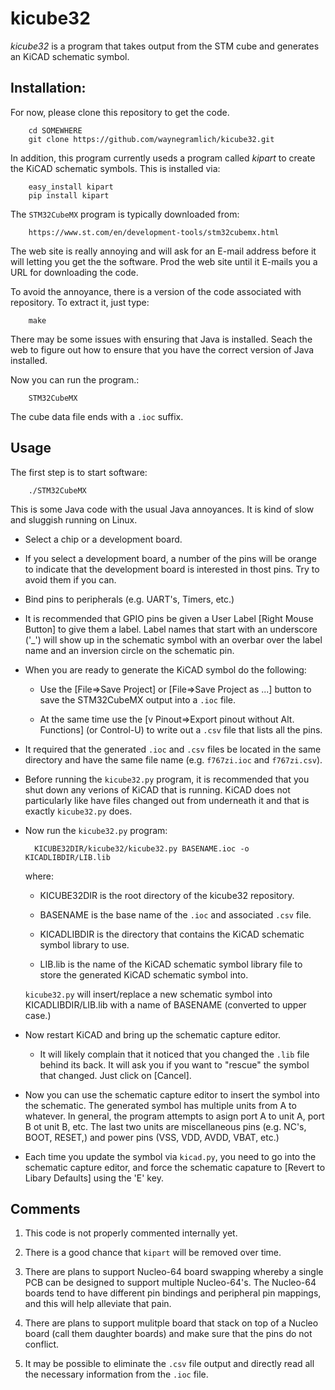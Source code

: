 # kicube32

*kicube32* is a program that takes output from the STM cube and generates an
KiCAD schematic symbol.

## Installation:

For now, please clone this repository to get the code.

        cd SOMEWHERE
        git clone https://github.com/waynegramlich/kicube32.git

In addition, this program currently useds a program called *kipart* to create
the KiCAD schematic symbols.  This is installed via:

        easy_install kipart
        pip install kipart


The `STM32CubeMX` program is typically downloaded from:

        https://www.st.com/en/development-tools/stm32cubemx.html

The web site is really annoying and will ask for an E-mail address before
it will letting you get the the software.  Prod the web site until it E-mails
you a URL for downloading the code.

To avoid the annoyance, there is a version of the code associated with repository.
To extract it, just type:

        make

There may be some issues with ensuring that Java is installed.  Seach the web to
figure out how to ensure that you have the correct version of Java installed.

Now you can run the program.:

        STM32CubeMX

The cube data file ends with a `.ioc` suffix.  

## Usage

The first step is to start software:

        ./STM32CubeMX

This is some Java code with the usual Java annoyances.  It is kind of slow and sluggish
running on Linux.

* Select a chip or a development board.

* If you select a development board, a number of the pins will be orange to indicate
  that the development board is interested in thost pins.  Try to avoid them if you can.

* Bind pins to peripherals (e.g. UART's, Timers, etc.)

* It is recommended that GPIO pins be given a User Label [Right Mouse Button] to give
  them a label.  Label names that start with an underscore ('_') will show up in the
  schematic symbol with an overbar over the label name and an inversion circle on the
  schematic pin.

* When you are ready to generate the KiCAD symbol do the following:

  * Use the [File=>Save Project] or [File=>Save Project as ...] button to save
    the STM32CubeMX output into a `.ioc` file.

  * At the same time use the [v Pinout=>Export pinout without Alt. Functions]
    (or Control-U) to write out a `.csv` file that lists all the pins.

* It required that the generated `.ioc` and `.csv` files be located in the same
  directory and have the same file name (e.g. `f767zi.ioc` and `f767zi.csv`).

* Before running the `kicube32.py` program, it is recommended that you shut down
  any verions of KiCAD that is running.  KiCAD does not particularly like have
  files changed out from underneath it and that is exactly `kicube32.py` does.

* Now run the `kicube32.py` program:

        KICUBE32DIR/kicube32/kicube32.py BASENAME.ioc -o KICADLIBDIR/LIB.lib

  where:

  * KICUBE32DIR is the root directory of the kicube32 repository.

  * BASENAME is the base name of the `.ioc` and associated `.csv` file.

  * KICADLIBDIR is the directory that contains the KiCAD schematic symbol library
    to use.

  * LIB.lib is the name of the KiCAD schematic symbol library file to store
    the generated KiCAD schematic symbol into.

  `kicube32.py` will insert/replace a new schematic symbol into KICADLIBDIR/LIB.lib
  with a name of BASENAME (converted to upper case.)

* Now restart KiCAD and bring up the schematic capture editor.

  * It will likely complain that it noticed that you changed the `.lib` file
    behind its back.  It will ask you if you want to "rescue" the symbol that
    changed.  Just click on [Cancel].

* Now you can use the schematic capture editor to insert the symbol into the
  schematic.  The generated symbol has multiple units from A to whatever.
  In general, the program attempts to asign port A to unit A, port B ot unit B,
  etc.  The last two units are miscellaneous pins (e.g. NC's, BOOT, RESET,)
  and power pins (VSS, VDD, AVDD, VBAT, etc.)

* Each time you update the symbol via `kicad.py`, you need to go into the
  schematic capture editor, and force the schematic capature to
  [Revert to Libary Defaults] using the 'E' key.

## Comments

1. This code is not properly commented internally yet.

2. There is a good chance that `kipart` will be removed over time.

3. There are plans to support Nucleo-64 board swapping whereby
   a single PCB can be designed to support multiple Nucleo-64's.
   The Nucleo-64 boards tend to have different pin bindings and peripheral
   pin mappings, and this will help alleviate that pain.

4. There are plans to support mulitple board that stack on top of
   a Nucleo board (call them daughter boards) and make sure that the
   pins do not conflict.

5. It may be possible to eliminate the `.csv` file output and directly read all
   the necessary information from the `.ioc` file.


